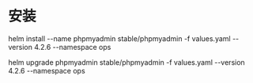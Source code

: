 # 安装
helm install --name phpmyadmin stable/phpmyadmin -f values.yaml --version 4.2.6 --namespace ops 

helm upgrade phpmyadmin stable/phpmyadmin -f values.yaml --version 4.2.6 --namespace ops